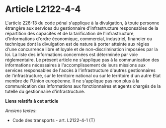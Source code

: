 # Article L2122-4-4

L'article 226-13 du code pénal s'applique à la divulgation, à toute personne étrangère aux services du gestionnaire
d'infrastructure responsables de la répartition des capacités et de la tarification de l'infrastructure, d'informations
d'ordre économique, commercial, industriel, financier ou technique dont la divulgation est de nature à porter atteinte aux
règles d'une concurrence libre et loyale et de non-discrimination imposées par la loi. La liste des informations concernées
est déterminée par voie réglementaire. Le présent article ne s'applique pas à la communication des informations nécessaires à
l'accomplissement de leurs missions aux services responsables de l'accès à l'infrastructure d'autres gestionnaires de
l'infrastructure, sur le territoire national ou sur le territoire d'un autre Etat membre de l'Union européenne. Il ne
s'applique pas non plus à la communication des informations aux fonctionnaires et agents chargés de la tutelle du
gestionnaire d'infrastructure.

**Liens relatifs à cet article**

_Anciens textes_:

  - Code des transports - art. L2122-4-1 (T)
